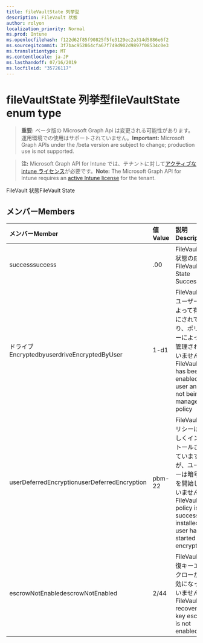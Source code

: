 ```yaml
---
title: fileVaultState 列挙型
description: FileVault 状態
author: rolyon
localization_priority: Normal
ms.prod: Intune
ms.openlocfilehash: f122d62f85f90825f5fe3129ec2a314d5886e6f2
ms.sourcegitcommit: 3f7bac952864cfa67f749d902d9897f08534c0e3
ms.translationtype: MT
ms.contentlocale: ja-JP
ms.lasthandoff: 07/16/2019
ms.locfileid: "35726117"
---
```

# <a name="filevaultstate-enum-type"></a><span data-ttu-id="648b9-103">fileVaultState 列挙型</span><span class="sxs-lookup"><span data-stu-id="648b9-103">fileVaultState enum type</span></span>

> <span data-ttu-id="648b9-104">**重要:** ベータ版の Microsoft Graph Api は変更される可能性があります。運用環境での使用はサポートされていません。</span><span class="sxs-lookup"><span data-stu-id="648b9-104">**Important:** Microsoft Graph APIs under the /beta version are subject to change; production use is not supported.</span></span>

> <span data-ttu-id="648b9-105">**注:** Microsoft Graph API for Intune では、テナントに対して[アクティブな intune ライセンス](https://go.microsoft.com/fwlink/?linkid=839381)が必要です。</span><span class="sxs-lookup"><span data-stu-id="648b9-105">**Note:** The Microsoft Graph API for Intune requires an [active Intune license](https://go.microsoft.com/fwlink/?linkid=839381) for the tenant.</span></span>

<span data-ttu-id="648b9-106">FileVault 状態</span><span class="sxs-lookup"><span data-stu-id="648b9-106">FileVault State</span></span>

## <a name="members"></a><span data-ttu-id="648b9-107">メンバー</span><span class="sxs-lookup"><span data-stu-id="648b9-107">Members</span></span>
|<span data-ttu-id="648b9-108">メンバー</span><span class="sxs-lookup"><span data-stu-id="648b9-108">Member</span></span>|<span data-ttu-id="648b9-109">値</span><span class="sxs-lookup"><span data-stu-id="648b9-109">Value</span></span>|<span data-ttu-id="648b9-110">説明</span><span class="sxs-lookup"><span data-stu-id="648b9-110">Description</span></span>|
|:---|:---|:---|
|<span data-ttu-id="648b9-111">success</span><span class="sxs-lookup"><span data-stu-id="648b9-111">success</span></span>|<span data-ttu-id="648b9-112">.0</span><span class="sxs-lookup"><span data-stu-id="648b9-112">0</span></span>|<span data-ttu-id="648b9-113">FileVault の状態の成功</span><span class="sxs-lookup"><span data-stu-id="648b9-113">FileVault State Success</span></span>|
|<span data-ttu-id="648b9-114">ドライブ Encryptedbyuser</span><span class="sxs-lookup"><span data-stu-id="648b9-114">driveEncryptedByUser</span></span>|<span data-ttu-id="648b9-115">1-d</span><span class="sxs-lookup"><span data-stu-id="648b9-115">1</span></span>|<span data-ttu-id="648b9-116">FileVault はユーザーによって有効にされており、ポリシーによって管理されていません</span><span class="sxs-lookup"><span data-stu-id="648b9-116">FileVault has been enabled by user and is not being managed by policy</span></span>|
|<span data-ttu-id="648b9-117">userDeferredEncryption</span><span class="sxs-lookup"><span data-stu-id="648b9-117">userDeferredEncryption</span></span>|<span data-ttu-id="648b9-118">pbm-2</span><span class="sxs-lookup"><span data-stu-id="648b9-118">2</span></span>|<span data-ttu-id="648b9-119">FileVault ポリシーは正しくインストールされていますが、ユーザーは暗号化を開始していません</span><span class="sxs-lookup"><span data-stu-id="648b9-119">FileVault policy is successfully installed but user has not started encryption</span></span>|
|<span data-ttu-id="648b9-120">escrowNotEnabled</span><span class="sxs-lookup"><span data-stu-id="648b9-120">escrowNotEnabled</span></span>|<span data-ttu-id="648b9-121">2/4</span><span class="sxs-lookup"><span data-stu-id="648b9-121">4</span></span>|<span data-ttu-id="648b9-122">FileVault 回復キーエスクローが有効になっていません</span><span class="sxs-lookup"><span data-stu-id="648b9-122">FileVault recovery key escrow is not enabled</span></span>|







